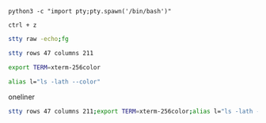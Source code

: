 ```python3
python3 -c "import pty;pty.spawn('/bin/bash')"
```

``ctrl + z``

```bash
stty raw -echo;fg
```

```bash
stty rows 47 columns 211
```

```bash
export TERM=xterm-256color
```

```bash
alias l="ls -lath --color"
```

oneliner

```bash
stty rows 47 columns 211;export TERM=xterm-256color;alias l="ls -lath --color"
```
